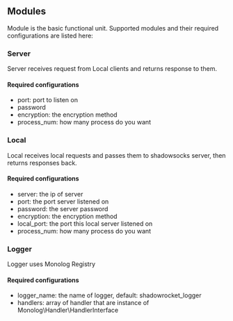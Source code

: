 
## Modules

Module is the basic functional unit. Supported modules and their required configurations are listed here:

### Server

Server receives request from Local clients and returns response to them.

#### Required configurations

- port: port to listen on
- password
- encryption: the encryption method
- process_num: how many process do you want

### Local

Local receives local requests and passes them to shadowsocks server, then returns responses back.

#### Required configurations

- server: the ip of server
- port: the port server listened on
- password: the server password
- encryption: the encryption method
- local_port: the port this local server listened on
- process_num: how many process do you want

### Logger

Logger uses Monolog Registry

#### Required configurations

- logger_name: the name of logger, default: shadowrocket_logger
- handlers: array of handler that are instance of Monolog\Handler\HandlerInterface